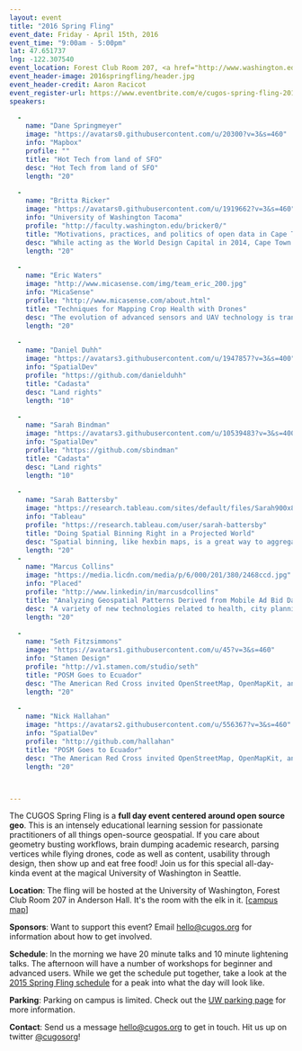 ```yaml
---
layout: event
title: "2016 Spring Fling"
event_date: Friday - April 15th, 2016
event_time: "9:00am - 5:00pm"
lat: 47.651737
lng: -122.307540
event_location: Forest Club Room 207, <a href="http://www.washington.edu/maps/#!/and">Anderson Hall</a>, University of Washington, Seattle WA
event_header-image: 2016springfling/header.jpg
event_header-credit: Aaron Racicot
event_register-url: https://www.eventbrite.com/e/cugos-spring-fling-2016-tickets-21978297680
speakers:

  -
    name: "Dane Springmeyer"
    image: "https://avatars0.githubusercontent.com/u/20300?v=3&s=460"
    info: "Mapbox"
    profile: ""
    title: "Hot Tech from land of SFO"
    desc: "Hot Tech from land of SFO"
    length: "20"

  -
    name: "Britta Ricker"
    image: "https://avatars0.githubusercontent.com/u/1919662?v=3&s=460"
    info: "University of Washington Tacoma"
    profile: "http://faculty.washington.edu/bricker0/"
    title: "Motivations, practices, and politics of open data in Cape Town, South Africa"
    desc: "While acting as the World Design Capital in 2014, Cape Town published its first open data sets online. A number of Non-Governmental Organizations are acting as advocates and activists with code exchanges for tracking civic issues and data journalism sprints, while other organizations have been making strides to use open data as a participatory realization of open government. In Cape Town, inclusive hackathons are called “Easter Egg Hunts” are held while the public helps with open data collection through participatory mapping in informal settings. These and other exciting examples of open data in a developing world context will be shared"
    length: "20"

  -
    name: "Eric Waters"
    image: "http://www.micasense.com/img/team_eric_200.jpg"
    info: "MicaSense"
    profile: "http://www.micasense.com/about.html"
    title: "Techniques for Mapping Crop Health with Drones"
    desc: "The evolution of advanced sensors and UAV technology is transforming how farmers can manage their crop health and maximize their yields. Micasense will provide a summary of the aircraft systems being used worldwide, and overview how multispectral data is collected and processed to provide valuable temporal data and crop health maps to growers"
    length: "20"

  -
    name: "Daniel Duhh"
    image: "https://avatars3.githubusercontent.com/u/1947857?v=3&s=400"
    info: "SpatialDev"
    profile: "https://github.com/danielduhh"
    title: "Cadasta"
    desc: "Land rights"
    length: "10"

  -
    name: "Sarah Bindman"
    image: "https://avatars3.githubusercontent.com/u/10539483?v=3&s=400"
    info: "SpatialDev"
    profile: "https://github.com/sbindman"
    title: "Cadasta"
    desc: "Land rights"
    length: "10"

  -
    name: "Sarah Battersby"
    image: "https://research.tableau.com/sites/default/files/Sarah900x890_2x.jpg"
    info: "Tableau"
    profile: "https://research.tableau.com/user/sarah-battersby"
    title: "Doing Spatial Binning Right in a Projected World"
    desc: "Spatial binning, like hexbin maps, is a great way to aggregate dense datasets.  However, non-equal area map projections present an interesting challenge, particularly for web maps using Web Mercator (which is what just about every tile map server is going to give you).   In this presentation I discuss a method for identifying “safe zones” to minimize binning problems in Web Mercator.  Don’t let bad hexbins happen to your good data"
    length: "20"
  -
    name: "Marcus Collins"
    image: "https://media.licdn.com/media/p/6/000/201/380/2468ccd.jpg"
    info: "Placed"
    profile: "http://www.linkedin/in/marcusdcollins"
    title: "Analyzing Geospatial Patterns Derived from Mobile Ad Bid Data"
    desc: "A variety of new technologies related to health, city planning, and commerce, etc. rely on human location data from large swaths of the population. A tempting source is location data sent from mobile phones when in-app or mobile web advertising space on the device is sent to ad exchanges for bidding. These \"bid-call\" locations have significant limitations. I will examine how geospatial patterns reveal these limitations in this presentation"
    length: "20"

  -
    name: "Seth Fitzsimmons"
    image: "https://avatars1.githubusercontent.com/u/45?v=3&s=460"
    info: "Stamen Design"
    profile: "http://v1.stamen.com/studio/seth"
    title: "POSM Goes to Ecuador"
    desc: "The American Red Cross invited OpenStreetMap, OpenMapKit, and Field Papers on a mapping expedition to Ecuador. We chaperoned. This is what transpired. Now filming, 'POSM Goes to West Africa'"
    length: "20"

  -
    name: "Nick Hallahan"
    image: "https://avatars2.githubusercontent.com/u/556367?v=3&s=460"
    info: "SpatialDev"
    profile: "http://github.com/hallahan"
    title: "POSM Goes to Ecuador"
    desc: "The American Red Cross invited OpenStreetMap, OpenMapKit, and Field Papers on a mapping expedition to Ecuador. We chaperoned. This is what transpired. Now filming, 'POSM Goes to West Africa'"
    length: "20"



---
```


The CUGOS Spring Fling is a **full day event centered around open source geo**. This is an intensely educational learning session for passionate practitioners of all things open-source geospatial. If you care about geometry busting workflows, brain dumping academic research, parsing vertices while flying drones, code as well as content, usability through design, then show up and eat free food! Join us for this special all-day-kinda event at the magical University of Washington in Seattle.

**Location**: The fling will be hosted at the University of Washington, Forest Club Room 207 in Anderson Hall. It's the room with the elk in it. [[campus map](http://uw.edu/maps/?and)]

**Sponsors**: Want to support this event? Email [hello@cugos.org](mailto:hello@cugos.org) for information about how to get involved.

**Schedule**: In the morning we have 20 minute talks and 10 minute lightening talks. The afternoon will have a number of workshops for beginner and advanced users. While we get the schedule put together, take a look at the [2015 Spring Fling schedule](/2015-spring-fling) for a peak into what the day will look like.

**Parking**: Parking on campus is limited. Check out the [UW parking page](https://www.washington.edu/facilities/transportation/parking-daily-visitor) for more information.

**Contact**: Send us a message [hello@cugos.org](mailto:hello@cugos.org) to get in touch. Hit us up on twitter [@cugosorg](https://twitter.com/cugosorg)!
